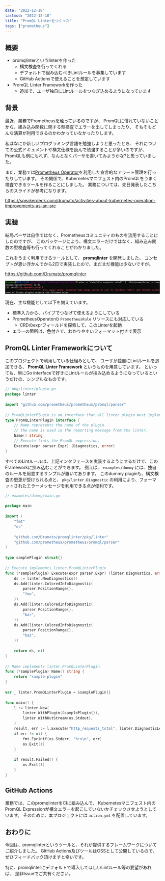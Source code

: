 ```yaml
---
date: "2022-12-18"
lastmod: "2022-12-18"
title: "PromQL Linterをつくった"
tags: ["prometheus"]
---
```


## 概要

- promqlinterというlinterを作った
  - 構文検査を行ってくれる
  - デフォルトで組み込むべきLintルールを募集しています
  - GitHub Actionsで使えることを想定しています
- PromQL Linter Frameworkを作った
  - 追加で、ユーザ独自にLintルールをつなぎ込めるようになっています

## 背景

最近、業務でPrometheusを触っているのですが、
PromQLに慣れていないことから、組み込み関数に関する型検査でエラーを出してしまったり、
そもそもどんな演算が利用できるのかわかっていなかったりします。

私はなにか新しいプログラミング言語を勉強しようと思ったとき、
それについての公式ドキュメントや構文仕様を読んで勉強することが多いのですが、
PromQLも例にもれず、なんとなくパーサを書いてみようかな?と思っていました。

また、業務では[Prometheus Operator](https://prometheus-operator.dev/)を利用した宣言的なアラート管理を行ったりしています。
その関係で、Kubernetesマニフェスト内のPromQLをうまく検査できるツールを作ることにしました。
業務については、先日発表したこちらのスライドが参考になります。

<https://speakerdeck.com/drumato/activities-about-kubernetes-operation-improvements-as-an-sre>

## 実装

結局パーサは自作ではなく、Prometheusコミュニティのものを流用することにしたのですが、
このパッケージにより、構文エラーだけではなく、組み込み関数の型検査等も行ってくれることがわかりました。

これをうまく利用できるツールとして、 **promqlinter** を開発しました。
コンセプトが思い浮かんでから2日で実装したので、まだまだ機能は少ないですが。

<https://github.com/Drumato/promqlinter>

![img1.png](https://github.com/Drumato/promqlinter/raw/main/doc/example.png)

現在、主な機能として以下を備えています。

- 標準入力から、パイプでつなげて使えるようにしている
- PrometheusOperatorの `PrometheusRule` リソースにも対応している
  - CRDのexprフィールドを探索して、このLinterを起動
- エラーの箇所は、色付きで、わかりやすいフォーマット付きで表示

## PromQL Linter Frameworkについて

このプロジェクトで利用している仕組みとして、
ユーザが独自にLintルールを追加できる、 **PromQL Linter Framework** というものを用意しています。
といっても、単にGo interfaceで好きにLintルールが挟み込めるようになっているというだけの、シンプルなものです。

```go
// pkg/linter/plugin.go
package linter

import "github.com/prometheus/prometheus/promql/parser"

// PromQLinterPlugin is an interface that all linter plugin must implement.
type PromQLinterPlugin interface {
	// Name represents the name of the plugin.
	// the name is used in the reporting message from the linter.
	Name() string
	// Execute lints the PromQL expression.
	Execute(expr parser.Expr) (Diagnostics, error)
}
```

すべてのLintルールは、上記インタフェースを実装するようにするだけで、このFrameworkに挟み込むことができます。
例えば、 `examples/dummy` には、独自のルールを用意するサンプルが置いてあります。
このdummy pluginも、構文検査の恩恵が受けられる点と、
`pkg/linter.Diagnostic` の利用により、フォーマットされたエラーメッセージを利用できる点が便利です。

```go
// examples/dummy/main.go

package main

import (
	"fmt"
	"os"

	"github.com/Drumato/promqlinter/pkg/linter"
	"github.com/prometheus/prometheus/promql/parser"
)

type samplePlugin struct{}

// Execute implements linter.PromQLinterPlugin
func (*samplePlugin) Execute(expr parser.Expr) (linter.Diagnostics, error) {
	ds := linter.NewDiagnostics()
	ds.Add(linter.ColoredInfoDiagnostic(
		parser.PositionRange{},
		"foo",
	))
	ds.Add(linter.ColoredInfoDiagnostic(
		parser.PositionRange{},
		"bar",
	))
	ds.Add(linter.ColoredInfoDiagnostic(
		parser.PositionRange{},
		"baz",
	))

	return ds, nil
}

// Name implements linter.PromQLinterPlugin
func (*samplePlugin) Name() string {
	return "sample-plugin"
}

var _ linter.PromQLinterPlugin = &samplePlugin{}

func main() {
	l := linter.New(
		linter.WithPlugin(&samplePlugin{}),
		linter.WithOutStream(os.Stdout),
	)
	result, err := l.Execute("http_requests_total", linter.DiagnosticLevelWarning)
	if err != nil {
		fmt.Fprintf(os.Stderr, "%+v\n", err)
		os.Exit(1)
	}

	if result.Failed() {
		os.Exit(1)
	}
}
```

## GitHub Actions

業務では、このpromqlinterをCIに組み込んで、
Kubernetesマニフェスト内のPromQL Expressionが構文エラーを起こしていないかチェックさせようとしています。
そのために、本プロジェクトには `action.yml` を配置しています。

## おわりに

今回は、promqlinterというツールと、それが提供するフレームワークについてご紹介しました。
GitHub Actions及びツールはOSSとして公開しているので、
ぜひフィードバック頂けますと幸いです。

特に、promqlinterにデフォルトで導入してほしいLintルール等の要望があれば、
是非Issueでご共有ください。
